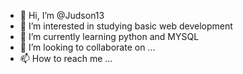 - 👋 Hi, I’m @Judson13
- 👀 I’m interested in studying basic web development
- 🌱 I’m currently learning python and MYSQL
- 💞️ I’m looking to collaborate on ...
- 📫 How to reach me ...

<!---
Judson13/Judson13 is a ✨ special ✨ repository because its `README.md` (this file) appears on your GitHub profile.
You can click the Preview link to take a look at your changes.
--->
